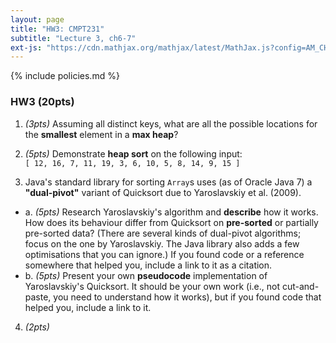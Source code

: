 ```yaml
---
layout: page
title: "HW3: CMPT231"
subtitle: "Lecture 3, ch6-7"
ext-js: "https://cdn.mathjax.org/mathjax/latest/MathJax.js?config=AM_CHTML"
---
```


{% include policies.md %}

### HW3 (20pts)
1. *(3pts)* Assuming all distinct keys, what are all the possible locations
  for the **smallest** element in a **max heap**?

2. *(5pts)* Demonstrate **heap sort** on the following input: <br/>
  `[ 12, 16, 7, 11, 19, 3, 6, 10, 5, 8, 14, 9, 15 ]`

3. Java's standard library for sorting `Array`s uses (as of Oracle Java 7)
  a **"dual-pivot"** variant of Quicksort due to Yaroslavskiy et al. (2009).
  + a. *(5pts)* Research Yaroslavskiy's algorithm and **describe** how
    it works.  How does its behaviour differ from Quicksort on 
    **pre-sorted** or partially pre-sorted data?
    (There are several kinds of dual-pivot algorithms; focus on the one
    by Yaroslavskiy. The Java library also adds a few optimisations
    that you can ignore.)
    If you found code or a reference somewhere that helped you,
    include a link to it as a citation.
  + b. *(5pts)* Present your own **pseudocode** implementation
    of Yaroslavskiy's Quicksort.
    It should be your own work (i.e., not cut-and-paste, you need to
    understand how it works), but if you found code that helped you,
    include a link to it.

4. *(2pts)*
